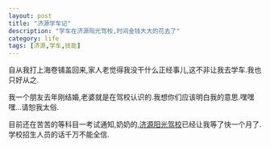 ```yaml
---
layout: post
title: "济源学车记"
description: "学车在济源阳光驾校,时间金钱大大的花去了"
category: life 
tags: [济源,学车,技能]
---
```



自从我打上海卷铺盖回来,家人老觉得我没干什么正经事儿,这不非让我去学车.我也只好从之.

我一个朋友去年刚结婚,老婆就是在驾校认识的.我想你们应该明白我的意思.嘿嘿嘿...请恕我太俗.

目前还在苦苦的等科目一考试通知,奶奶的,[济源阳光驾校](http://www.jyygjx.com "title")已经让我等了快一个月了.学校招生人员的话千万不能全信.


